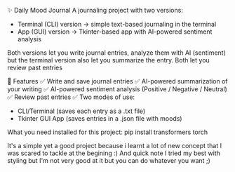 ✨ Daily Mood Journal
A journaling project with two versions:
- Terminal (CLI) version → simple text-based journaling in the terminal
- App (GUI) version → Tkinter-based app with AI-powered sentiment analysis

Both versions let you write journal entries, analyze them with AI (sentiment) but the terminal version also let you summarize the entry.
Both let you review past entries

🚀 Features
✅ Write and save journal entries
✅ AI-powered summarization of your writing
✅ AI-powered sentiment analysis (Positive / Negative / Neutral)
✅ Review past entries
✅ Two modes of use:

- CLI/Terminal (saves each entry as a .txt file)
- Tkinter GUI App (saves entries in a .json file with moods)

What you need installed for this project:
  pip install transformers torch

It's a simple yet a good project because i learnt a lot of new concept that I was scared to tackle at the begining :)
And quick note I tried my best with styling but I'm not very good at it but you can do whatever you want ;)
